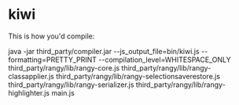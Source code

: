 # kiwi

This is how you'd compile:

java -jar third_party/compiler.jar --js_output_file=bin/kiwi.js --formatting=PRETTY_PRINT --compilation_level=WHITESPACE_ONLY third_party/rangy/lib/rangy-core.js third_party/rangy/lib/rangy-classapplier.js third_party/rangy/lib/rangy-selectionsaverestore.js third_party/rangy/lib/rangy-serializer.js third_party/rangy/lib/rangy-highlighter.js main.js
